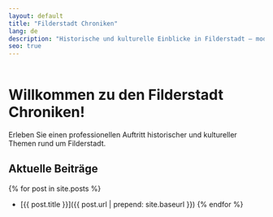 ```yaml
---
layout: default
title: "Filderstadt Chroniken"
lang: de
description: "Historische und kulturelle Einblicke in Filderstadt – modern präsentiert und für Google optimal indexiert."
seo: true
---
```


<header>
  <meta name="viewport" content="width=device-width, initial-scale=1">
  <meta name="robots" content="index, follow">
  <meta name="geo.region" content="DE-BW">
</header>

# Willkommen zu den Filderstadt Chroniken!

Erleben Sie einen professionellen Auftritt historischer und kultureller Themen rund um Filderstadt.

## Aktuelle Beiträge

{% for post in site.posts %}
* [{{ post.title }}]({{ post.url | prepend: site.baseurl }})
{% endfor %}
